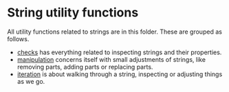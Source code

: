 # String utility functions

All utility functions related to strings are in this folder. These are grouped as follows.

- [checks](./checks.js) has everything related to inspecting strings and their properties.
- [manipulation](./manipulation.js) concerns itself with small adjustments of strings, like removing parts, adding parts or replacing parts.
- [iteration](./iteration.js) is about walking through a string, inspecting or adjusting things as we go.
